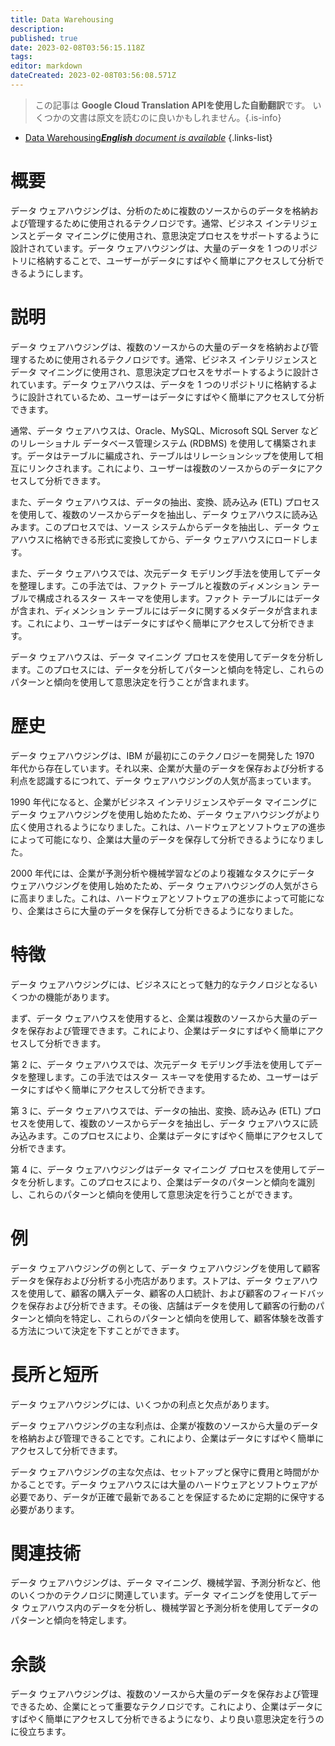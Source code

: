 ```yaml
---
title: Data Warehousing
description: 
published: true
date: 2023-02-08T03:56:15.118Z
tags: 
editor: markdown
dateCreated: 2023-02-08T03:56:08.571Z
---
```


> この記事は **Google Cloud Translation APIを使用した自動翻訳**です。
いくつかの文書は原文を読むのに良いかもしれません。{.is-info}



- [Data Warehousing***English** document is available*](/en/Knowledge-base/Dictionary/data-warehousing)
{.links-list}


# 概要
データ ウェアハウジングは、分析のために複数のソースからのデータを格納および管理するために使用されるテクノロジです。通常、ビジネス インテリジェンスとデータ マイニングに使用され、意思決定プロセスをサポートするように設計されています。データ ウェアハウジングは、大量のデータを 1 つのリポジトリに格納することで、ユーザーがデータにすばやく簡単にアクセスして分析できるようにします。

# 説明
データ ウェアハウジングは、複数のソースからの大量のデータを格納および管理するために使用されるテクノロジです。通常、ビジネス インテリジェンスとデータ マイニングに使用され、意思決定プロセスをサポートするように設計されています。データ ウェアハウスは、データを 1 つのリポジトリに格納するように設計されているため、ユーザーはデータにすばやく簡単にアクセスして分析できます。

通常、データ ウェアハウスは、Oracle、MySQL、Microsoft SQL Server などのリレーショナル データベース管理システム (RDBMS) を使用して構築されます。データはテーブルに編成され、テーブルはリレーションシップを使用して相互にリンクされます。これにより、ユーザーは複数のソースからのデータにアクセスして分析できます。

また、データ ウェアハウスは、データの抽出、変換、読み込み (ETL) プロセスを使用して、複数のソースからデータを抽出し、データ ウェアハウスに読み込みます。このプロセスでは、ソース システムからデータを抽出し、データ ウェアハウスに格納できる形式に変換してから、データ ウェアハウスにロードします。

また、データ ウェアハウスでは、次元データ モデリング手法を使用してデータを整理します。この手法では、ファクト テーブルと複数のディメンション テーブルで構成されるスター スキーマを使用します。ファクト テーブルにはデータが含まれ、ディメンション テーブルにはデータに関するメタデータが含まれます。これにより、ユーザーはデータにすばやく簡単にアクセスして分析できます。

データ ウェアハウスは、データ マイニング プロセスを使用してデータを分析します。このプロセスには、データを分析してパターンと傾向を特定し、これらのパターンと傾向を使用して意思決定を行うことが含まれます。

# 歴史
データ ウェアハウジングは、IBM が最初にこのテクノロジーを開発した 1970 年代から存在しています。それ以来、企業が大量のデータを保存および分析する利点を認識するにつれて、データ ウェアハウジングの人気が高まっています。

1990 年代になると、企業がビジネス インテリジェンスやデータ マイニングにデータ ウェアハウジングを使用し始めたため、データ ウェアハウジングがより広く使用されるようになりました。これは、ハードウェアとソフトウェアの進歩によって可能になり、企業は大量のデータを保存して分析できるようになりました。

2000 年代には、企業が予測分析や機械学習などのより複雑なタスクにデータ ウェアハウジングを使用し始めたため、データ ウェアハウジングの人気がさらに高まりました。これは、ハードウェアとソフトウェアの進歩によって可能になり、企業はさらに大量のデータを保存して分析できるようになりました。

# 特徴
データ ウェアハウジングには、ビジネスにとって魅力的なテクノロジとなるいくつかの機能があります。

まず、データ ウェアハウスを使用すると、企業は複数のソースから大量のデータを保存および管理できます。これにより、企業はデータにすばやく簡単にアクセスして分析できます。

第 2 に、データ ウェアハウスでは、次元データ モデリング手法を使用してデータを整理します。この手法ではスター スキーマを使用するため、ユーザーはデータにすばやく簡単にアクセスして分析できます。

第 3 に、データ ウェアハウスでは、データの抽出、変換、読み込み (ETL) プロセスを使用して、複数のソースからデータを抽出し、データ ウェアハウスに読み込みます。このプロセスにより、企業はデータにすばやく簡単にアクセスして分析できます。

第 4 に、データ ウェアハウジングはデータ マイニング プロセスを使用してデータを分析します。このプロセスにより、企業はデータのパターンと傾向を識別し、これらのパターンと傾向を使用して意思決定を行うことができます。

# 例
データ ウェアハウジングの例として、データ ウェアハウジングを使用して顧客データを保存および分析する小売店があります。ストアは、データ ウェアハウスを使用して、顧客の購入データ、顧客の人口統計、および顧客のフィードバックを保存および分析できます。その後、店舗はデータを使用して顧客の行動のパターンと傾向を特定し、これらのパターンと傾向を使用して、顧客体験を改善する方法について決定を下すことができます。

# 長所と短所
データ ウェアハウジングには、いくつかの利点と欠点があります。

データ ウェアハウジングの主な利点は、企業が複数のソースから大量のデータを格納および管理できることです。これにより、企業はデータにすばやく簡単にアクセスして分析できます。

データ ウェアハウジングの主な欠点は、セットアップと保守に費用と時間がかかることです。データ ウェアハウスには大量のハードウェアとソフトウェアが必要であり、データが正確で最新であることを保証するために定期的に保守する必要があります。

# 関連技術
データ ウェアハウジングは、データ マイニング、機械学習、予測分析など、他のいくつかのテクノロジに関連しています。データ マイニングを使用してデータ ウェアハウス内のデータを分析し、機械学習と予測分析を使用してデータのパターンと傾向を特定します。

# 余談
データ ウェアハウジングは、複数のソースから大量のデータを保存および管理できるため、企業にとって重要なテクノロジです。これにより、企業はデータにすばやく簡単にアクセスして分析できるようになり、より良い意思決定を行うのに役立ちます。